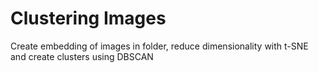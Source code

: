 # Clustering Images
Create embedding of images in folder, reduce dimensionality with t-SNE and create clusters using DBSCAN
